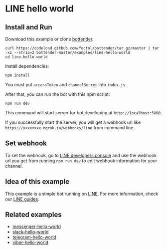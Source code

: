 # LINE hello world

## Install and Run

Download this example or clone [bottender](https://github.com/Yoctol/bottender).

```
curl https://codeload.github.com/Yoctol/bottender/tar.gz/master | tar -xz --strip=2 bottender-master/examples/line-hello-world
cd line-hello-world
```

Install dependencies:

```
npm install
```

You must put `accessToken` and `channelSecret` into `index.js`.

After that, you can run the bot with this npm script:

```
npm run dev
```

This command will start server for bot developing at `http://localhost:5000`.

If you successfully start the server, you will get a webhook url like `https://xxxxxxxx.ngrok.io/webhooks/line` from command line.

## Set webhook

To set the webhook, go to [LINE developers console](https://developers.line.me/console/) and use the webhook url you get from running `npm run dev` to edit webhook information for your channel.

## Idea of this example

This example is a simple bot running on [LINE](https://line.me/).
For more information, check our [LINE guides](https://bottender.js.org/docs/channel-line-setup).

## Related examples

- [messenger-hello-world](../messenger-hello-world)
- [slack-hello-world](../slack-hello-world)
- [telegram-hello-world](../telegram-hello-world)
- [viber-hello-world](../viber-hello-world)
